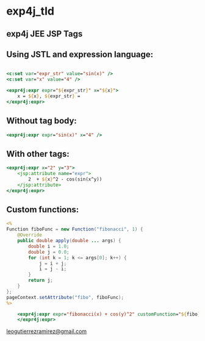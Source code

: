 # exp4j_tld

## exp4j JEE JSP Tags

## Using JSTL and expression language:
```jsp

<c:set var="expr_str" value="sin(x)" />
<c:set var="x" value="4" />

<expr4j:expr expr="${expr_str}" x="${x}">
    x = ${x}, ${expr_str} = 
</expr4j:expr>
```

## Without tag body:

```jsp
<expr4j:expr expr="sin(x)" x="4" />
```

## With other tags:

```jsp
<expr4j:expr x="2" y="3">
    <jsp:attribute name="expr">
        2  + ${x}^2 - cos(sin(x^y))
    </jsp:attribute>
</expr4j:expr>
```

## Custom functions:

```jsp
<%
Function fiboFunc = new Function("fibonacci", 1) {
    @Override
    public double apply(double ... args) {
        double i = 1.0;
        double j = 0.0;
        for (int k = 1; k <= args[0]; k++) {
            j = i + j;
            i = j - i;
        }
        return j;
    }
};
pageContext.setAttribute("fibo", fiboFunc);
%>
```

```jsp
	<expr4j:expr expr="fibonacci(x) + cos(y)^2" customFunction="${fibo}" x="8" y="2">
	</expr4j:expr>
```

leogutierrezramirez@gmail.com
